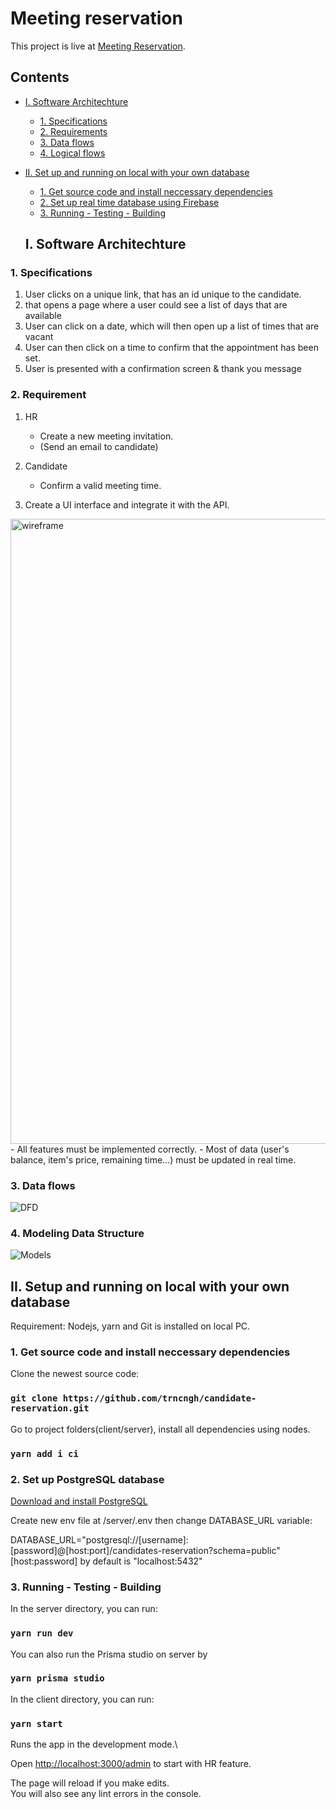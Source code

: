 # Meeting reservation

This project is live at [Meeting Reservation](https://urlgoesthere/).

## Contents

- [I. Software Architechture](#i-software-architechture)
  - [1. Specifications](#1-specifications)
  - [2. Requirements](#2-requirement)
  - [3. Data flows](#3-data-flows)
  - [4. Logical flows](#4-modeling-data-structures)
- [II. Set up and running on local with your own database](#ii-setup-and-running-on-local-with-your-own-database)

  - [1. Get source code and install neccessary dependencies](#1-get-source-code-and-install-neccessary-dependencies)
  - [2. Set up real time database using Firebase](#2-set-up-real-time-database-using-firebase)
  - [3. Running - Testing - Building](#3-running---testing---building)

  ## I. Software Architechture

### 1. Specifications

1. User clicks on a unique link, that has an id unique to the candidate.
2. that opens a page where a user could see a list of days that are available
3. User can click on a date, which will then open up a list of times that are vacant
4. User can then click on a time to confirm that the appointment has been set.
5. User is presented with a confirmation screen & thank you message

### 2. Requirement

1. HR
   - Create a new meeting invitation.
   - (Send an email to candidate)
2. Candidate

   - Confirm a valid meeting time.

3. Create a UI interface and integrate it with the API.

<img width="1000" alt="wireframe" src="https://user-images.githubusercontent.com/2673600/217283638-fc9ab80c-cabf-487d-9a57-4d0e3038e9a4.png">
- All features must be implemented correctly.
- Most of data (user's balance, item's price, remaining time...) must be updated in real time.

### 3. Data flows

![DFD](dataflow)

### 4. Modeling Data Structure

![Models](Model)

## II. Setup and running on local with your own database

Requirement: Nodejs, yarn and Git is installed on local PC.

### 1. Get source code and install neccessary dependencies

Clone the newest source code:

### `git clone https://github.com/trncngh/candidate-reservation.git`

Go to project folders(client/server), install all dependencies using nodes.

### `yarn add i ci`

### 2. Set up PostgreSQL database

[Download and install PostgreSQL](https://www.postgresql.org/download/)

Create new env file at /server/.env then change DATABASE_URL variable:

DATABASE_URL="postgresql://[username]:[password]@[host:port]/candidates-reservation?schema=public"
[host:password] by default is "localhost:5432"

### 3. Running - Testing - Building

In the server directory, you can run:

### `yarn run dev`

You can also run the Prisma studio on server by

### `yarn prisma studio`

In the client directory, you can run:

### `yarn start`

Runs the app in the development mode.\

Open [http://localhost:3000/admin](http://localhost:3000/admin) to start with HR feature.

The page will reload if you make edits.\
You will also see any lint errors in the console.

<!-- ### `npm test`

Launches the test runner in the interactive watch mode.

### `npm run build`

Builds the app for production to the `build` folder.\
It correctly bundles React in production mode and optimizes the build for the best performance.

The build is minified and the filenames include the hashes.\
Your app is ready to be deployed! -->
